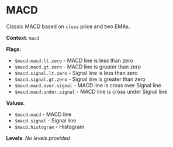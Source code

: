 # MACD

Classic MACD based on `close` price and two EMAs.

**Context**: `macd`

**Flags**:
*	`$macd.macd.lt.zero`            - MACD line is less than zero
*  `$macd.macd.gt.zero`            - MACD line is greater than zero
*  `$macd.signal.lt.zero`          - Signal line is less than zero
* `$macd.signal.gt.zero`          - Signal line is greater than zero
* `$macd.macd.over.signal`       - MACD line is cross over Signal line
* `$macd.macd.under.signal`      - MACD line is cross under Signal line

**Values**:
*	`$macd.macd`           - MACD line
*   `$macd.signal`         - Signal line
*  `$macd.histogram`       - Histogram

**Levels**:
_No levels provided_
